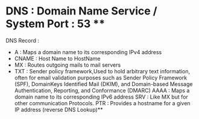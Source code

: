 # DNS : Domain Name Service / System Port : 53 **

DNS Record : 

- A       :   Maps a domain name to its corresponding IPv4 address
- CNAME   :   Host Name to HostName
- MX      :   Routes outgoing mails to mail servers
- TXT     :   Sender policy framework,Used to hold arbitrary text information, often for email validation purposes such as Sender Policy Framework (SPF), DomainKeys Identified Mail (DKIM), and Domain-based Message Authentication, Reporting, and Conformance (DMARC)
AAAA    :   Maps a domain name to its corresponding IPv6 address
SRV     :   Like MX but for other communication Protocols.
PTR     :   Provides a hostname for a given IP address
            (reverse DNS Lookup)**
